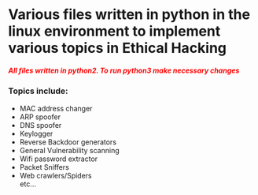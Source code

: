 <h1> Various files written in python in the linux environment to implement various topics in Ethical Hacking </h1>

<h5 style="color:red;"> All files written in python2. To run python3 make necessary changes </h5>

<h3> Topics include: </h3>
<ul>
  <li>MAC address changer</li>
  <li>ARP spoofer</li>
  <li>DNS spoofer</li>
  <li>Keylogger</li>
  <li>Reverse Backdoor generators</li>
  <li>General Vulnerability scanning</li>
  <li>Wifi password extractor</li>
  <li>Packet Sniffers</li>
  <li>Web crawlers/Spiders</li>
   etc...
</ul>
